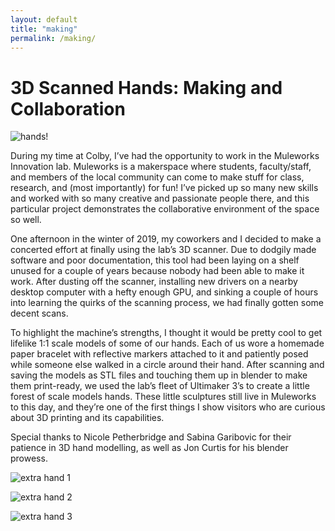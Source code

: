 ```yaml
---
layout: default
title: "making"
permalink: /making/
---
```


# 3D Scanned Hands: Making and Collaboration

![hands!](../assets/hands.png)

During my time at Colby, I’ve had the opportunity to work in the Muleworks Innovation lab. Muleworks is a makerspace where students, faculty/staff, and members of the local community can come to make stuff for class, research, and (most importantly) for fun! I’ve picked up so many new skills and worked with so many creative and passionate people there, and this particular project demonstrates the collaborative environment of the space so well.


One afternoon in the winter of 2019, my coworkers and I decided to make a concerted effort at finally using the lab’s 3D scanner. Due to dodgily made software and poor documentation, this tool had been laying on a shelf unused for a couple of years because nobody had been able to make it work. After dusting off the scanner, installing new drivers on a nearby desktop computer with a hefty enough GPU, and sinking a couple of hours into learning the quirks of the scanning process, we had finally gotten some decent scans. 


To highlight the machine’s strengths, I thought it would be pretty cool to get lifelike 1:1 scale models of some of our hands. Each of us wore a homemade paper bracelet with reflective markers attached to it and patiently posed while someone else walked in a circle around their hand. After scanning and saving the models as STL files and touching them up in blender to make them print-ready, we used the lab’s fleet of Ultimaker 3’s to create a little forest of scale models hands. These little sculptures still live in Muleworks to this day, and they’re one of the first things I show visitors who are curious about 3D printing and its capabilities.


Special thanks to Nicole Petherbridge and Sabina Garibovic for their patience in 3D hand modelling, as well as Jon Curtis for his blender prowess. 


![extra hand 1](../assets/hand1.jpg)

![extra hand 2](../assets/hand2.jpg)

![extra hand 3](../assets/hand3.jpg)

